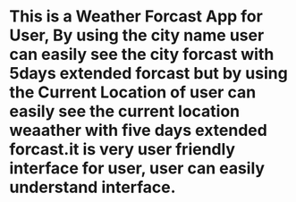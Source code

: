 # This is a Weather Forcast App for User, By using the city name user can easily see the city forcast with 5days extended forcast but by using the Current Location of user can easily see the current location weaather with five days extended forcast.it is very user friendly interface for user, user can easily understand interface.